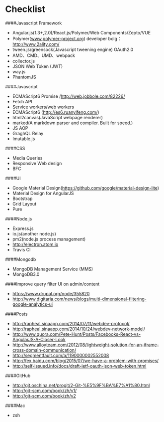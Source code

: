 Checklist
=========

####Javascript Framework
- Angular.js(1.3+,2.0)/React.js/Polymer/Web Components/Zepto/VUE
- Polymer(www.polymer-project.org) developer bolg：http://www.2ality.com/
- tween.js/greensock(Javascript tweening engine) OAuth2.0
- AMD、CMD、UMD、webpack
- collector.js
- JSON Web Token (JWT)
- way.js
- PhantomJS

####Javascript
- ECMAScript6 Promise /http://web.jobbole.com/82226/
- Fetch API
- Service workers/web workers
- ECMAScript6 (http://es6.ruanyifeng.com/)
- html2canvas(JavaScript webpage renderer)
- marked(A markdown parser and compiler. Built for speed.)
- JS AOP
- GraghQL Relay
- Imutable.js

####CSS
- Media Queries
- Responsive Web design
- BFC

####UI
- Google Material Design(https://github.com/google/material-design-lite)
- Material Design for AngularJS
- Bootstrap
- Grid Layout
- Pure

####Node.js
- Express.js
- io.js(another node.js)
- pm2(node.js process management)
- http://electron.atom.io
- Travis CI

####Mongodb
- MongoDB Management Service (MMS)
- MongoDB3.0

####Improve query filter UI on admin/content
- https://www.drupal.org/node/355820
- http://www.digitaria.com/news/blogs/multi-dimensional-filtering-google-analytics-ui

####Posts
- http://rapheal.sinaapp.com/2014/07/11/webdev-protocol/
- http://rapheal.sinaapp.com/2014/10/24/webdev-network-model/
- http://www.quora.com/Pete-Hunt/Posts/Facebooks-React-vs-AngularJS-A-Closer-Look
- http://www.alloyteam.com/2012/08/lightweight-solution-for-an-iframe-cross-domain-communication/
- http://segmentfault.com/a/1190000002552008
- http://fex.baidu.com/blog/2015/07/we-have-a-problem-with-promises/
- http://self-issued.info/docs/draft-ietf-oauth-json-web-token.html

####GitHub
- http://git.oschina.net/progit/2-Git-%E5%9F%BA%E7%A1%80.html
- http://git-scm.com/book/zh/v1/
- http://git-scm.com/book/zh/v2

####Mac
- zsh
